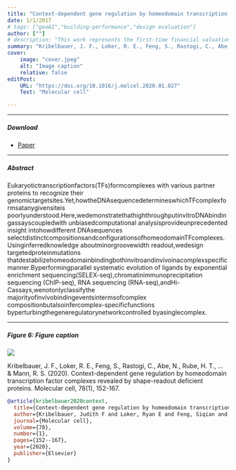 ```yaml
---
title: "Context-dependent gene regulation by homeodomain transcription factor complexes revealed by shape-readout deficient proteins" 
date: 1/1/2017
# tags: ["geoAI","building-performance","design evaluation"]
author: [""]
# description: "This work represents the first-time financial valuation is integrated within architectural design evaluation. In review" 
summary: "Kribelbauer, J. F., Loker, R. E., Feng, S., Rastogi, C., Abe, N., Rube, H. T., ... & Mann, R. S. (2020). Context-dependent gene regulation by homeodomain transcription factor complexes revealed by shape-readout deficient proteins. Molecular cell, 78(1), 152-167." 
cover:
    image: "cover.jpeg"
    alt: "Image caption"
    relative: false
editPost:
    URL: "https://doi.org/10.1016/j.molcel.2020.01.027"
    Text: "Molecular cell"

---
```


---

##### Download

+ [Paper](https://doi.org/10.1016/j.molcel.2020.01.027)
<!-- + [Code and data](https://github.com/pmichaillat/unemployment-gap) -->

---

##### Abstract

Eukaryotictranscriptionfactors(TFs)formcomplexes with various partner proteins to recognize their genomictargetsites.Yet,howtheDNAsequencedetermineswhichTFcomplexformsatanygivensiteis poorlyunderstood.Here,wedemonstratethathighthroughputinvitroDNAbindingassayscoupledwith unbiasedcomputational analysisprovideunprecedented insight intohowdifferent DNAsequences selectdistinctcompositionsandconfigurationsofhomeodomainTFcomplexes.Usinginferredknowledge aboutminorgroovewidth readout,wedesign targetedproteinmutations thatdestabilizehomeodomainbindingbothinvitroandinvivoinacomplexspecificmanner.Byperformingparallel systematic evolution of ligands by exponential enrichment sequencing(SELEX-seq),chromatinimmunoprecipitation sequencing (ChIP-seq), RNA sequencing (RNA-seq),andHi-Cassays,wenotonlyclassifythe majorityofinvivobindingeventsintermsofcomplex compositionbutalsoinfercomplex-specificfunctions byperturbingthegeneregulatorynetworkcontrolled byasinglecomplex.


---

##### Figure 6: Figure caption

![](fig6.png)

<!-- ---

<!-- ##### Citation -->

Kribelbauer, J. F., Loker, R. E., Feng, S., Rastogi, C., Abe, N., Rube, H. T., ... & Mann, R. S. (2020). Context-dependent gene regulation by homeodomain transcription factor complexes revealed by shape-readout deficient proteins. Molecular cell, 78(1), 152-167.

```BibTeX
@article{kribelbauer2020context,
  title={Context-dependent gene regulation by homeodomain transcription factor complexes revealed by shape-readout deficient proteins},
  author={Kribelbauer, Judith F and Loker, Ryan E and Feng, Siqian and Rastogi, Chaitanya and Abe, Namiko and Rube, H Tomas and Bussemaker, Harmen J and Mann, Richard S},
  journal={Molecular cell},
  volume={78},
  number={1},
  pages={152--167},
  year={2020},
  publisher={Elsevier}
}
``` 

<!-- ---
number = {Issue},
pages = {XXX--YYY},
volume = {Volume},
##### Related material

+ [Lecture Presentation](https://youtu.be/o8qmGErEjCQ?si=abJYgBgNjCpOQZuO&t=69) -->

